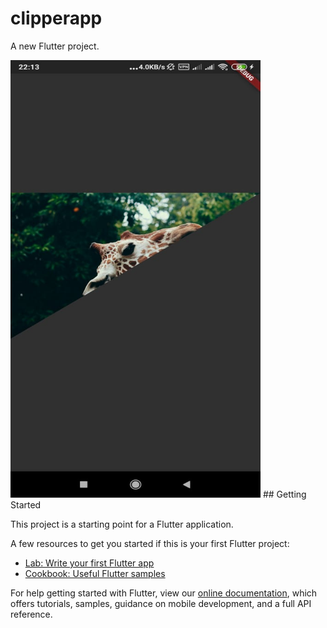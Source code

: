 # clipperapp

A new Flutter project.

<img src="https://github.com/saummya-arch/Clip-Crop-App/blob/master/clip/pic1.jpg" width=400 height=700>
## Getting Started

This project is a starting point for a Flutter application.

A few resources to get you started if this is your first Flutter project:

- [Lab: Write your first Flutter app](https://flutter.dev/docs/get-started/codelab)
- [Cookbook: Useful Flutter samples](https://flutter.dev/docs/cookbook)

For help getting started with Flutter, view our
[online documentation](https://flutter.dev/docs), which offers tutorials,
samples, guidance on mobile development, and a full API reference.
